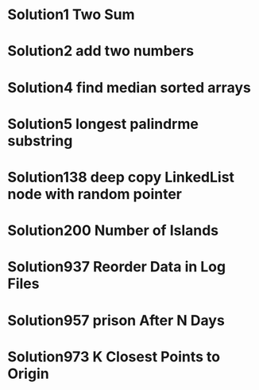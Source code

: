 # Solution1 Two Sum

# Solution2 add two numbers

# Solution4 find median sorted arrays

# Solution5 longest palindrme substring

# Solution138 deep copy LinkedList node with random pointer

# Solution200 Number of Islands

# Solution937 Reorder Data in Log Files

# Solution957 prison After N Days

# Solution973 K Closest Points to Origin